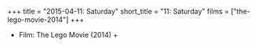 +++
title = "2015-04-11: Saturday"
short_title = "11: Saturday"
films = ["the-lego-movie-2014"]
+++


* Film: The Lego Movie (2014) +
